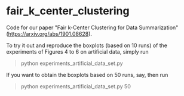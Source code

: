 # fair_k_center_clustering

Code for our paper "Fair k-Center Clustering for Data Summarization" (https://arxiv.org/abs/1901.08628).

To try it out and reproduce the boxplots (based on 10 runs) of the experiments of Figures 4 to 6 on artificial data, simply run

> python experiments_artificial_data_set.py 

If you want to obtain the boxplots based on 50 runs, say, then run

> python experiments_artificial_data_set.py 50
